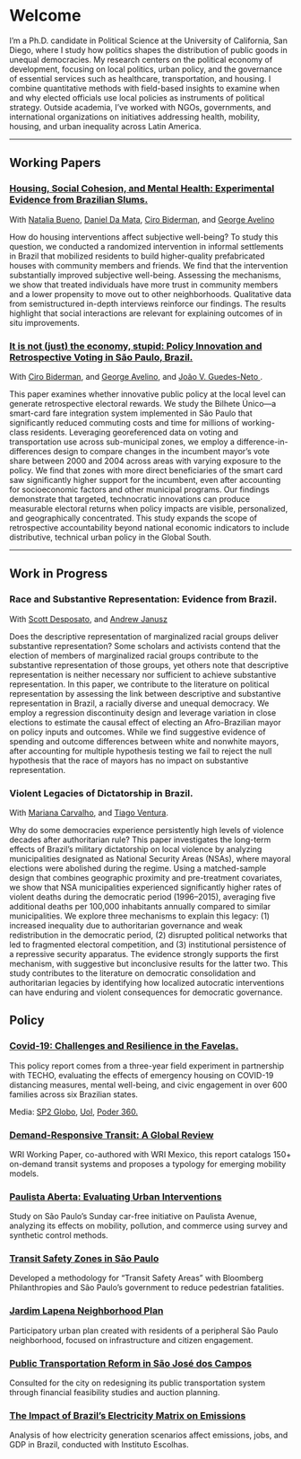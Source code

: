 # Welcome

I’m a Ph.D. candidate in Political Science at the University of California, San Diego, where I study how politics shapes the distribution of public goods in unequal democracies. My research centers on the political economy of development, focusing on local politics, urban policy, and the governance of essential services such as healthcare, transportation, and housing. I combine quantitative methods with field-based insights to examine when and why elected officials use local policies as instruments of political strategy. Outside academia, I’ve worked with NGOs, governments, and international organizations on initiatives addressing health, mobility, housing, and urban inequality across Latin America.



<hr>

## Working Papers

<h3><a href="assets/papers/Health_TETO.pdf"> Housing, Social Cohesion, and Mental Health: Experimental Evidence from Brazilian Slums.</a></h3>
With <a href="https://nataliabueno.github.io/">Natalia Bueno</a>, <a href="https://sites.google.com/site/danielddamata/home">Daniel Da Mata</a>, <a href="https://eaesp.fgv.br/pessoa/ciro-biderman">Ciro Biderman</a>, and <a href="https://eaesp.fgv.br/pessoa/george-avelino-filho">George Avelino</a>

How do housing interventions affect subjective well-being? To study this question, we conducted a randomized intervention in informal settlements in Brazil that mobilized residents to build higher-quality prefabricated houses with community members and friends. We find that the intervention substantially improved subjective well-being. Assessing the mechanisms, we show that treated individuals have more trust in community members and a lower propensity to move out to other neighborhoods. Qualitative data from semistructured in-depth interviews reinforce our findings. The results highlight that social interactions are relevant for explaining outcomes of in situ improvements.

<h3><a href="assets/papers/Restrospective Voting (Long Paper).pdf"> It is not (just) the economy, stupid: Policy Innovation and Retrospective Voting in São Paulo, Brazil.</a></h3>
With <a href="https://eaesp.fgv.br/pessoa/ciro-biderman">Ciro Biderman</a>, and <a href="https://eaesp.fgv.br/pessoa/george-avelino-filho">George Avelino</a>, and <a href="https://joaoguedesneto.github.io/"> João V. Guedes-Neto </a>.

This paper examines whether innovative public policy at the local level can generate retrospective electoral rewards. We study the Bilhete Único—a smart-card fare integration system implemented in São Paulo that significantly reduced commuting costs and time for millions of working-class residents. Leveraging georeferenced data on voting and transportation use across sub-municipal zones, we employ a difference-in-differences design to compare changes in the incumbent mayor’s vote share between 2000 and 2004 across areas with varying exposure to the policy. We find that zones with more direct beneficiaries of the smart card saw significantly higher support for the incumbent, even after accounting for socioeconomic factors and other municipal programs. Our findings demonstrate that targeted, technocratic innovations can produce measurable electoral returns when policy impacts are visible, personalized, and geographically concentrated. This study expands the scope of retrospective accountability beyond national economic indicators to include distributive, technical urban policy in the Global South.

<hr>

## Work in Progress

<h3> Race and Substantive Representation: Evidence from Brazil. </h3> 
With <a href="https://desposato.org/">Scott Desposato</a>, and <a href="https://www.andrewjanusz.com/">Andrew Janusz </a> 

Does the descriptive representation of marginalized racial groups deliver substantive representation? Some scholars and activists contend that the election of members of marginalized racial groups contribute to the substantive representation of those groups, yet others note that descriptive representation is neither necessary nor sufficient to achieve substantive representation. In this paper, we contribute to the literature on political representation by assessing the link between descriptive and substantive representation in Brazil, a racially diverse and unequal democracy. We employ a regression discontinuity design and leverage variation in close elections to estimate the causal effect of electing an Afro-Brazilian mayor on policy inputs and outcomes. While we find suggestive evidence of spending and outcome differences between white and nonwhite mayors, after accounting for multiple hypothesis testing we fail to reject the null hypothesis that the race of mayors has no impact on substantive representation.

<h3>	Violent Legacies of Dictatorship in Brazil. </h3> 
With <a href="https://www.maricarvalho.com/">Mariana Carvalho</a>, and <a href="https://www.venturatiago.com/">Tiago Ventura</a>.

Why do some democracies experience persistently high levels of violence decades after authoritarian rule? This paper investigates the long-term effects of Brazil’s military dictatorship on local violence by analyzing municipalities designated as National Security Areas (NSAs), where mayoral elections were abolished during the regime. Using a matched-sample design that combines geographic proximity and pre-treatment covariates, we show that NSA municipalities experienced significantly higher rates of violent deaths during the democratic period (1996–2015), averaging five additional deaths per 100,000 inhabitants annually compared to similar municipalities. We explore three mechanisms to explain this legacy: (1) increased inequality due to authoritarian governance and weak redistribution in the democratic period, (2) disrupted political networks that led to fragmented electoral competition, and (3) institutional persistence of a repressive security apparatus. The evidence strongly supports the first mechanism, with suggestive but inconclusive results for the latter two. This study contributes to the literature on democratic consolidation and authoritarian legacies by identifying how localized autocratic interventions can have enduring and violent consequences for democratic governance.

## Policy 

<h3><a href="assets/papers/REPORT TETO + FGV - COVID 19 (English).pdf"> Covid-19: Challenges and Resilience in the Favelas.</a></h3>
This policy report comes from a three-year field experiment in partnership with TECHO, evaluating the effects of emergency housing on COVID-19 distancing measures, mental well-being, and civic engagement in over 600 families across six Brazilian states.

Media: <a href="https://globoplay.globo.com/v/8855602/">SP2 Globo</a>, <a href="https://economia.uol.com.br/noticias/redacao/2021/11/08/covid-deixou-45-dos-moradores-de-favelas-sem-emprego-mostra-fgv.htm"> Uol</a>, <a href="https://www.poder360.com.br/brasil/46-dos-moradores-de-favela-relatam-dificuldades-para-comprar-comida/"> Poder 360.<a/>   

<h3><a href="assets/papers/Demand_Responsive_Transit_FINAL_0.pdf">Demand-Responsive Transit: A Global Review</a></h3>
WRI Working Paper, co-authored with WRI Mexico, this report catalogs 150+ on-demand transit systems and proposes a typology for emerging mobility models.

<h3><a href="assets/papers/BOOKLET_R01.pdf">Paulista Aberta: Evaluating Urban Interventions</a></h3>
Study on São Paulo’s Sunday car-free initiative on Paulista Avenue, analyzing its effects on mobility, pollution, and commerce using survey and synthetic control methods.

<h3><a href="assets/papers/Relatório_SãoMiguelPaulista.pdf">Transit Safety Zones in São Paulo</a></h3>
Developed a methodology for “Transit Safety Areas” with Bloomberg Philanthropies and São Paulo’s government to reduce pedestrian fatalities.

<h3><a href="https://cepesp.fgv.br/sites/default/files/2023-12/PlanodeBairro_Lapenna-1%20%281%29.pdf">Jardim Lapena Neighborhood Plan</a></h3>
Participatory urban plan created with residents of a peripheral São Paulo neighborhood, focused on infrastructure and citizen engagement.

<h3><a href="assets/papers/P3_Relatório de benchmark_pte1.pdf">Public Transportation Reform in São José dos Campos</a></h3>
Consulted for the city on redesigning its public transportation system through financial feasibility studies and auction planning.

<h3><a href="assets/papers/Impactos_de_Mudanças_na_Matriz_Elétrica_Brasileira-SUMÁRIO-EXECUTIVO.pdf">The Impact of Brazil’s Electricity Matrix on Emissions</a></h3>
Analysis of how electricity generation scenarios affect emissions, jobs, and GDP in Brazil, conducted with Instituto Escolhas.


